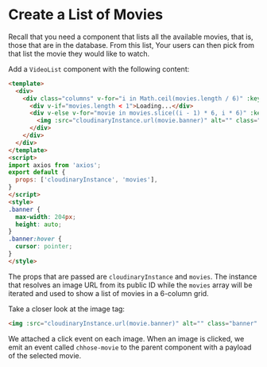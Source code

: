 # Create a List of Movies

Recall that you need a component that lists all the available movies, that is, those that are in the database. From this list, Your users can then pick from that list the movie they would like to watch.

Add a `VideoList` component with the following content:

```html
<template>
  <div>
    <div class="columns" v-for="i in Math.ceil(movies.length / 6)" :key="i">
      <div v-if="movies.length < 1">Loading...</div>
      <div v-else v-for="movie in movies.slice((i - 1) * 6, i * 6)" :key="movie._id" class="column">
        <img :src="cloudinaryInstance.url(movie.banner)" alt="" class="banner" @click="$emit('choose-movie', movie)">
      </div>
    </div>
  </div>
</template>
<script>
import axios from 'axios';
export default {
  props: ['cloudinaryInstance', 'movies'],
}
</script>
<style>
.banner {
  max-width: 204px;
  height: auto;
}
.banner:hover {
  cursor: pointer;
}
</style>
```

The props that are passed are `cloudinaryInstance` and `movies`. The instance that resolves an image URL from its public ID while the `movies` array will be iterated and used to show a list of movies in a 6-column grid.

Take a closer look at the image tag:

```html
<img :src="cloudinaryInstance.url(movie.banner)" alt="" class="banner" @click="$emit('choose-movie', movie)">
```

We attached a click event on each image. When an image is clicked, we emit an event called `chhose-movie` to the parent component with a payload of the selected movie.